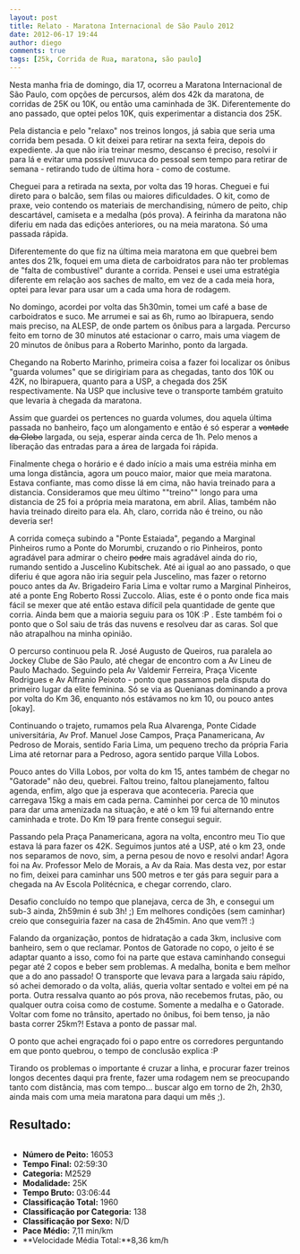 ```yaml
---
layout: post
title: Relato - Maratona Internacional de São Paulo 2012
date: 2012-06-17 19:44
author: diego
comments: true
tags: [25k, Corrida de Rua, maratona, são paulo]
---
```

Nesta manha fria de domingo, dia 17, ocorreu a Maratona Internacional de São Paulo, com opções de percursos, além dos 42k da maratona, de corridas de 25K ou 10K, ou então uma caminhada de 3K. Diferentemente do ano passado, que optei pelos 10K, quis experimentar a distancia dos 25K.

Pela distancia e pelo "relaxo" nos treinos longos, já sabia que seria uma corrida bem pesada. O kit deixei para retirar na sexta feira, depois do expediente. Ja que não iria treinar mesmo, descanso é preciso, resolvi ir para lá e evitar uma possível muvuca do pessoal sem tempo para retirar de semana - retirando tudo de última hora - como de costume. 

Cheguei para a retirada na sexta, por volta das 19 horas. Cheguei e fui direto para o balcão, sem filas ou maiores dificuldades. O kit, como de praxe, veio contendo os materiais de merchandising, número de peito, chip descartável, camiseta e a medalha (pós prova). A feirinha da maratona não diferiu em nada das edições anteriores, ou na meia maratona. Só uma passada rápida.

Diferentemente do que fiz na última meia maratona em que quebrei bem antes dos 21k, foquei em uma dieta de carboidratos para não ter problemas de "falta de combustível" durante a corrida. Pensei e usei uma estratégia diferente em relação aos saches de malto, em vez de a cada meia hora, optei para levar para usar um a cada uma hora de rodagem.

No domingo, acordei por volta das 5h30min, tomei um café a base de carboidratos e suco. Me arrumei e sai as 6h, rumo ao Ibirapuera, sendo mais preciso, na ALESP, de onde partem os ônibus para a largada. Percurso feito em torno de 30 minutos até estacionar o carro, mais uma viagem de 20 minutos de ônibus para a Roberto Marinho, ponto da largada.

Chegando na Roberto Marinho, primeira coisa a fazer foi localizar os ônibus "guarda volumes" que se dirigiriam para as chegadas, tanto dos 10K ou 42K, no Ibirapuera, quanto para a USP, a chegada dos 25K respectivamente. Na USP que inclusive teve o transporte também gratuito que levaria à chegada da maratona.

Assim que guardei os pertences no guarda volumes, dou aquela última passada no banheiro, faço um alongamento e então é só esperar a <del datetime="2012-06-17T22:48:59+00:00">vontade da Globo</del> largada, ou seja, esperar ainda cerca de 1h. Pelo menos a liberação das entradas para a área de largada foi rápida.

Finalmente chega o horário e é dado início a mais uma estréia minha em uma longa distância, agora um pouco maior, maior que meia maratona. Estava confiante, mas como disse lá em cima, não havia treinado para a distancia. Consideramos que meu último ""treino"" longo para uma distancia de 25 foi a própria meia maratona, em abril. Alias, também não havia treinado direito para ela. Ah, claro, corrida não é treino, ou não deveria ser!

A corrida começa subindo a "Ponte Estaiada", pegando a Marginal Pinheiros rumo a Ponte do Morumbi, cruzando o rio Pinheiros, ponto agradável para admirar o cheiro <del datetime="2012-06-17T23:05:24+00:00">podre</del> mais agradável ainda do rio, rumando sentido a Juscelino Kubitschek. Até ai igual ao ano passado, o que diferiu é que agora não iria seguir pela Juscelino, mas fazer o retorno pouco antes da Av. Brigadeiro Faria Lima e voltar rumo a Marginal Pinheiros, até a ponte Eng Roberto Rossi Zuccolo. Alias, este é o ponto onde fica mais fácil se mexer que até então estava difícil pela quantidade de gente que corria. Ainda bem que a maioria seguiu para os 10K :P . Este também foi o ponto que o Sol saiu de trás das nuvens e resolveu dar as caras. Sol que não atrapalhou na minha opinião.

O percurso continuou pela R. José Augusto de Queiros, rua paralela ao Jockey Clube de São Paulo, até chegar de encontro com a Av Lineu de Paulo Machado. Seguindo pela Av Valdemir Ferreira, Praça Vicente Rodrigues e Av Alfranio Peixoto - ponto que passamos pela disputa do primeiro lugar da elite feminina. Só se via as Quenianas dominando a prova por volta do Km 36, enquanto nós estávamos no km 10, ou pouco antes [okay].

Continuando o trajeto, rumamos pela Rua Alvarenga, Ponte Cidade universitária, Av Prof. Manuel Jose Campos, Praça Panamericana, Av Pedroso de Morais, sentido Faria Lima, um pequeno trecho da própria Faria Lima até retornar para a Pedroso, agora sentido parque Villa Lobos.

Pouco antes do Villa Lobos, por volta do km 15, antes também de chegar no "Gatorade" não deu, quebrei. Faltou treino, faltou planejamento, faltou agenda, enfim, algo que ja esperava que aconteceria. Parecia que carregava 15kg a mais em cada perna. Caminhei por cerca de 10 minutos para dar uma amenizada na situação, e até o km 19 fui alternando entre caminhada e trote. Do Km 19 para frente consegui seguir.

Passando pela Praça Panamericana, agora na volta, encontro meu Tio que estava lá para fazer os 42K. Seguimos juntos até a USP, até o km 23, onde nos separamos de novo, sim, a perna pesou de novo e resolvi andar! Agora foi na Av. Professor Melo de Morais, a Av da Raia. Mas desta vez, por estar no fim, deixei para caminhar uns 500 metros e ter gás para seguir para a chegada na Av Escola Politécnica, e chegar correndo, claro.

Desafio concluído no tempo que planejava, cerca de 3h, e consegui um sub-3 ainda, 2h59min é sub 3h! ;) Em melhores condições (sem caminhar) creio que conseguiria fazer na casa de 2h45min. Ano que vem?! :)

Falando da organização, pontos de hidratação a cada 3km, inclusive com banheiro, sem o que reclamar. Pontos de Gatorade no copo, o jeito é se adaptar quanto a isso, como foi na parte que estava caminhando consegui pegar até 2 copos e beber sem problemas. A medalha, bonita e bem melhor que a do ano passado! O transporte que levava para a largada saiu rápido, só achei demorado o da volta, aliás, queria voltar sentado e voltei em pé na porta. Outra ressalva quanto ao pós prova, não recebemos frutas, pão, ou qualquer outra coisa como de costume. Somente a medalha e o Gatorade. Voltar com fome no trânsito, apertado no ônibus, foi bem tenso, ja não basta correr 25km?! Estava a ponto de passar mal.

O ponto que achei engraçado foi o papo entre os corredores perguntando em que ponto quebrou, o tempo de conclusão explica :P

Tirando os problemas o importante é cruzar a linha, e procurar fazer treinos longos decentes daqui pra frente, fazer uma rodagem nem se preocupando tanto com distância, mas com tempo... buscar algo em torno de 2h, 2h30, ainda mais com uma meia maratona para daqui um mês ;).


## Resultado:


<div class="moldura"><a class="lightbox cboxElement" href="http://www.diegoronan.com.br/diegoronan/wp-content/uploads/2012/06/maratona2012_25_big.jpg"><img src="http://www.diegoronan.com.br/diegoronan/wp-content/uploads/2012/06/maratona2012_25.jpg" alt="" /></a></div>

* **Número de Peito:** 16053
* **Tempo Final:** 02:59:30
* **Categoria:** M2529
* **Modalidade:** 25K
* **Tempo Bruto:** 03:06:44
* **Classificação Total:** 1960
* **Classificação por Categoria:** 138
* **Classificação por Sexo:** N/D
* **Pace Médio:** 7,11 min/km
* **Velocidade Média Total:**8,36 km/h




